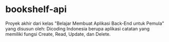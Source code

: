 # bookshelf-api
Proyek akhir dari kelas "Belajar Membuat Aplikasi Back-End untuk Pemula" yang disusun oleh: Dicoding Indonesia berupa aplikasi catatan yang memiliki fungsi Create, Read, Update, dan Delete. 
